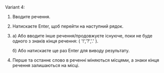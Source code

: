 Variant 4:

1) Вводите речення.
2) Натискаєте Enter, щоб перейти на наступний рядок.
3) 
	а) Або вводите інше речення/продовжуєте існуюче, поки не буде одного з знаків кінця речення: ( '!','?','.' ).

	б) Або натискаєте ще раз Enter для виводу результату.
5) Перше та останнє слово в реченні міняються місцями, а знаки кінця речення залишаються на місці.
